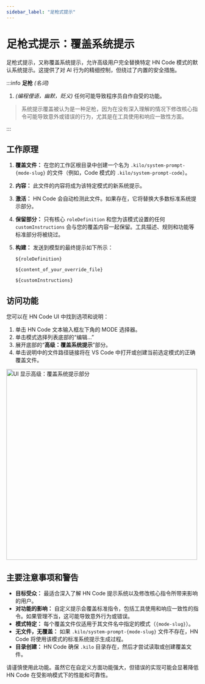 ```yaml
---
sidebar_label: "足枪式提示"
---
```


# 足枪式提示：覆盖系统提示

足枪式提示，又称覆盖系统提示，允许高级用户完全替换特定 HN Code 模式的默认系统提示。这提供了对 AI 行为的精细控制，但绕过了内置的安全措施。

:::info **足枪** _(名词)_

1.  _(编程俚语，幽默，贬义)_ 任何可能导致程序员自作自受的功能。

> 系统提示覆盖被认为是一种足枪，因为在没有深入理解的情况下修改核心指令可能导致意外或错误的行为，尤其是在工具使用和响应一致性方面。

:::

## 工作原理

1.  **覆盖文件：** 在您的工作区根目录中创建一个名为 `.kilo/system-prompt-{mode-slug}` 的文件（例如，Code 模式的 `.kilo/system-prompt-code`）。
2.  **内容：** 此文件的内容将成为该特定模式的新系统提示。
3.  **激活：** HN Code 会自动检测此文件。如果存在，它将替换大多数标准系统提示部分。
4.  **保留部分：** 只有核心 `roleDefinition` 和您为该模式设置的任何 `customInstructions` 会与您的覆盖内容一起保留。工具描述、规则和功能等标准部分将被绕过。
5.  **构建：** 发送到模型的最终提示如下所示：

    ```
    ${roleDefinition}

    ${content_of_your_override_file}

    ${customInstructions}
    ```

## 访问功能

您可以在 HN Code UI 中找到选项和说明：

1.  单击 HN Code 文本输入框左下角的 MODE 选择器。
2.  单击模式选择列表底部的“编辑...”
3.  展开底部的“**高级：覆盖系统提示**”部分。
4.  单击说明中的文件路径链接将在 VS Code 中打开或创建当前选定模式的正确覆盖文件。

<img src="/docs/img/footgun-prompting/footgun-prompting.png" alt="UI 显示高级：覆盖系统提示部分" width="500" />

## 主要注意事项和警告

- **目标受众：** 最适合深入了解 HN Code 提示系统以及修改核心指令所带来影响的用户。
- **对功能的影响：** 自定义提示会覆盖标准指令，包括工具使用和响应一致性的指令。如果管理不当，这可能导致意外行为或错误。
- **模式特定：** 每个覆盖文件仅适用于其文件名中指定的模式（`{mode-slug}`）。
- **无文件，无覆盖：** 如果 `.kilo/system-prompt-{mode-slug}` 文件不存在，HN Code 将使用该模式的标准系统提示生成过程。
- **目录创建：** HN Code 确保 `.kilo` 目录存在，然后才尝试读取或创建覆盖文件。

请谨慎使用此功能。虽然它在自定义方面功能强大，但错误的实现可能会显著降低 HN Code 在受影响模式下的性能和可靠性。
